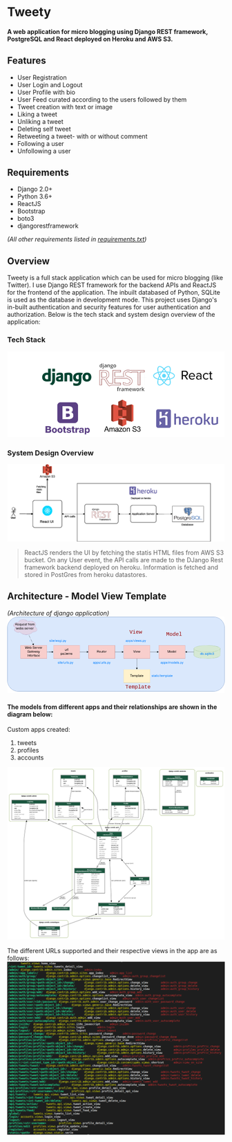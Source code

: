 
# Tweety 
#### A web application for micro blogging using Django REST framework, PostgreSQL and React deployed on Heroku and AWS S3.

## Features 
* User Registration
* User Login and Logout
* User Profile with bio
* User Feed curated according to the users followed by them
* Tweet creation with text or image
* Liking a tweet
* Unliking a tweet
* Deleting self tweet
* Retweeting a tweet- with or without comment
* Following a user
* Unfollowing a user 

## Requirements 
* Django 2.0+
* Python 3.6+
* ReactJS
* Bootstrap
* boto3
* djangorestframework   

*(All other requirements listed in [requirements.txt](https://github.com/purvimisal/Tweety/blob/master/src/requirements.txt))*

## Overview  
Tweety is a full stack application which can be used for micro blogging (like Twitter). I use Django REST framework for the backend APIs and ReactJS for the frontend of the application. The inbuilt databased of Python, SQLite is used as the database in development mode. This project uses Django's in-built authentication and security features for user authentication and authorization. Below is the tech stack and system design overview of the application:


### Tech Stack 
![Tech stack](https://github.com/purvimisal/Tweety/blob/master/img/techstack.png)

### System Design Overview 
![System design](https://github.com/purvimisal/Tweety/blob/master/img/sys-design.png)  

>ReactJS renders the UI by fetching the statis HTML files from AWS S3 bucket. On any User event, the API calls are made to the DJango Rest framework backend deployed on heroku. Information is fetched and stored in PostGres from heroku datastores. 


## Architecture - Model View Template 
*(Architecture of django application)*
![MVT](https://github.com/purvimisal/Tweety/blob/master/img/django-app.png)

#### The models from different apps and their relationships are shown in the diagram below:
Custom apps created: 
1. tweets
1. profiles
1. accounts

![Models](https://github.com/purvimisal/Tweety/blob/master/img/models.png)

The different URLs supported and their respective views in the app are as follows: 
![urls](https://github.com/purvimisal/Tweety/blob/master/img/urls.png)
